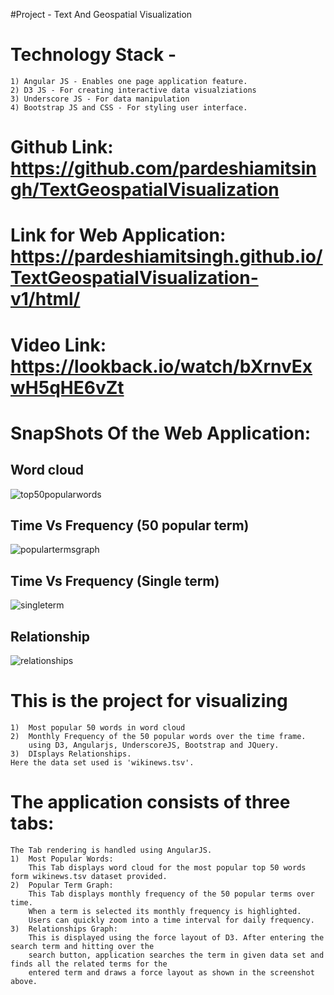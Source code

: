 
#Project - Text And Geospatial Visualization

#	Technology Stack -
	1) Angular JS - Enables one page application feature.
	2) D3 JS - For creating interactive data visualziations
	3) Underscore JS - For data manipulation
	4) Bootstrap JS and CSS - For styling user interface.

#	Github Link: https://github.com/pardeshiamitsingh/TextGeospatialVisualization

#	Link for Web Application:  https://pardeshiamitsingh.github.io/TextGeospatialVisualization-v1/html/

# 	Video Link:	https://lookback.io/watch/bXrnvExwH5qHE6vZt

#	SnapShots Of the Web Application:

## Word cloud
![top50popularwords](https://cloud.githubusercontent.com/assets/23156180/19853197/e95c4172-9f8d-11e6-9310-db75d5cba436.JPG)

## Time Vs Frequency (50 popular term)
![populartermsgraph](https://cloud.githubusercontent.com/assets/23156180/19853063/f12b96ce-9f8c-11e6-98d2-964238cd6c7a.JPG)

## Time Vs Frequency (Single term)
![singleterm](https://cloud.githubusercontent.com/assets/23156180/19853476/6efac1a4-9f8f-11e6-848f-0222aaf438d3.png)

## Relationship 
![relationships](https://cloud.githubusercontent.com/assets/23156180/19853248/1de9c072-9f8e-11e6-964a-8b7b585a99ba.JPG)


#	This is the project for visualizing 
	1) 	Most popular 50 words in word cloud
	2)	Monthly Frequency of the 50 popular words over the time frame.
		using D3, Angularjs, UnderscoreJS, Bootstrap and JQuery.
	3)	DIsplays Relationships.
	Here the data set used is 'wikinews.tsv'.	
	
#	The application consists of three tabs:
	The Tab rendering is handled using AngularJS.
	1) 	Most Popular Words:
		This Tab displays word cloud for the most popular top 50 words form wikinews.tsv dataset provided.
	2)	Popular Term Graph:
		This Tab displays monthly frequency of the 50 popular terms over time.
		When a term is selected its monthly frequency is highlighted.
		Users can quickly zoom into a time interval for daily frequency.
	3)	Relationships Graph:
		This is displayed using the force layout of D3. After entering the search term and hitting over the 
		search button, application searches the term in given data set and finds all the related terms for the
		entered term and draws a force layout as shown in the screenshot above.
		

		
